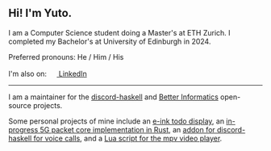 ## Hi! I'm Yuto.

I am a Computer Science student doing a Master's at ETH Zurich. I completed my Bachelor's at University of Edinburgh in 2024.

Preferred pronouns: He / Him / His

I'm also on: <a href="https://www.linkedin.com/in/yuto-takano/"><img src="https://www.linkedin.com/favicon.ico" style="width:1rem" /> LinkedIn</a>

---

I am a maintainer for the [discord-haskell](https://github.com/discord-haskell/discord-haskell) and [Better Informatics](https://github.com/compsoc-edinburgh/edinburgh-community-solutions) open-source projects.

Some personal projects of mine include an [e-ink todo display](https://github.com/yutotakano/e-paper-todoist), an [in-progress 5G packet core implementation in Rust](https://github.com/yutotakano/corekube-rs), an [addon for discord-haskell for voice calls](https://github.com/yutotakano/discord-haskell-voice), and a [Lua script for the mpv video player](https://github.com/yutotakano/mpvcord).

